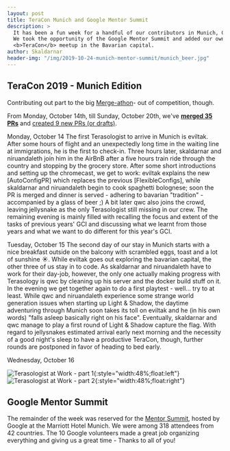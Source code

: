 ```yaml
---
layout: post
title: TeraCon Munich and Google Mentor Summit
description: >
  It has been a fun week for a handful of our contributors in Munich, Germany.
  We took the opportunity of the Google Mentor Summit and added our own little
  <b>TeraCon</b> meetup in the Bavarian capital.
author: Skaldarnar
header-img: "/img/2019-10-24-munich-mentor-summit/munich_beer.jpg"
---
```


## TeraCon 2019 - Munich Edition

Contributing out part to the big [Merge-athon]- out of competition, though. 

From Monday, October 14th, till Sunday, October 20th, we've [**merged 35
PRs**][PRs-merged] and [created 9 new PRs (or drafts)][PRs-created].

Monday, October 14
The first Terasologist to arrive in Munich is eviltak. After some hours of flight and an unexpectedly long time in the waiting line at immigrations, he is the first to check-in. Three hours later, skaldarnar and niruandaleth join him in the AirBnB after a five hours train ride through the country and stopping by the grocery store. After some short introductions and setting up the chromecast, we get to work: eviltak explains the new [AutoConfigPR] which replaces the previous [FlexibleConfigs], while skaldarnar and niruandaleth begin to cook spaghetti bolognese; soon the PR is merged and dinner is served - adhering to bavarian "tradition" - accompanied by a glass of beer ;) A bit later qwc also joins the crowd, leaving jellysnake as the only Terasologist still missing in our crew. The remaining evening is mainly filled with recalling the focus and extent of the tasks of previous years' GCI and discussing what we learnt from those years and what we want to do different for this year's GCI.

Tuesday, October 15
The second day of our stay in Munich starts with a nice breakfast outside on the balcony with scrambled eggs, toast and a lot of sunshine :sunny:. While eviltak goes out exploring the bavarian capital, the other three of us stay in to code. As skaldarnar and niruandaleth have to work for their day-job, however, the only one actually making progress with Terasology is qwc by cleaning up his server and the docker build stuff on it. In the evening we get together again to do a first playtest - well... try to at least. While qwc and niruandaleth experience some strange world generation issues when starting up Light & Shadow, the daytime adventuring through Munich soon takes its toll on eviltak and he (in his own words) "falls asleep basically right on his face". Eventually, skaldarnar and qwc manage to play a first round of Light & Shadow capture the flag. With regard to jellysnakes estimated arrival early next morning and the necessity of a good night's sleep to have a productive TeraCon, though, further rounds are postponed in favor of heading to bed early.

Wednesday, October 16


![Terasologist at Work - part 1]({{site.baseurl}}/img/2019-10-24-munich-mentor-summit/munich_group_01.jpg){:style="width:48%;float:left"}![Terasologist at Work - part 2]({{site.baseurl}}/img/2019-10-24-munich-mentor-summit/munich_group_02.jpg){:style="width:48%;float:right"}


## Google Mentor Summit

The remainder of the week was reserved for the [Mentor Summit], hosted by Google at the Marriott Hotel Munich. We were among 318 attendees from 42 countries. The 10 Google volunteers made a great job organizing everything and giving us a great time - Thanks to all of you!



<!-- References -->
[DestSol]: http://destinationsol.org/
[GSOC]: https://summerofcode.withgoogle.com/
[Merge-athon]: https://github.com/MovingBlocks/Terasology/issues/3737
[Mentor Summit]: https://sites.google.com/view/gsoc-mentorsummit2019/home
[Terasology Launcher]: https://github.com/MovingBlocks/TerasologyLauncher
[Terasology]: https://terasology.org
[The Terasology Foundation]: https://summerofcode.withgoogle.com/organizations/4777549354237952

[PRs-merged]: https://github.com/search?q=org%3AMovingBlocks+org%3ATerasology+is%3Apr+created%3A2019-10-14..2019-10-20+is%3Amerged&type=Issues
[PRs-created]: https://github.com/search?q=org%3AMovingBlocks+org%3ATerasology+is%3Apr+created%3A2019-10-14..2019-10-20+is%3Aopen&type=Issues
